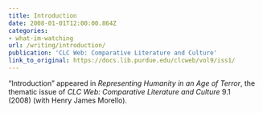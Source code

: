 ```yaml
---
title: Introduction
date: 2008-01-01T12:00:00.864Z
categories: 
- what-im-watching
url: /writing/introduction/
publication: 'CLC Web: Comparative Literature and Culture'
link_to_original: https://docs.lib.purdue.edu/clcweb/vol9/iss1/
---
```

“Introduction” appeared in <em>Representing Humanity in an Age of Terror</em>, the thematic issue of <em>CLC Web: Comparative Literature and Culture</em> 9.1 (2008) (with Henry James Morello).
